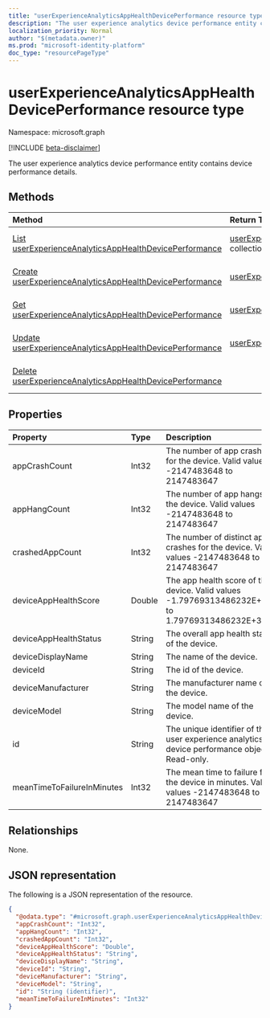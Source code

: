 ```yaml
---
title: "userExperienceAnalyticsAppHealthDevicePerformance resource type"
description: "The user experience analytics device performance entity contains device performance details."
localization_priority: Normal
author: "$(metadata.owner)"
ms.prod: "microsoft-identity-platform"
doc_type: "resourcePageType"
---
```


# userExperienceAnalyticsAppHealthDevicePerformance resource type

Namespace: microsoft.graph

[!INCLUDE [beta-disclaimer](../../includes/beta-disclaimer.md)]

The user experience analytics device performance entity contains device performance details.

## Methods

| Method                                                                                                                         | Return Type                                                                                                          | Description                                                                                       |
| :----------------------------------------------------------------------------------------------------------------------------- | :------------------------------------------------------------------------------------------------------------------- | :------------------------------------------------------------------------------------------------ |
| [List userExperienceAnalyticsAppHealthDevicePerformance](../api/userexperienceanalyticsapphealthdeviceperformance-list.md)     | [userExperienceAnalyticsAppHealthDevicePerformance](userExperienceAnalyticsAppHealthDevicePerformance.md) collection | List properties and relationships of an userExperienceAnalyticsAppHealthDevicePerformance object. |
| [Create userExperienceAnalyticsAppHealthDevicePerformance](../api/userexperienceanalyticsapphealthdeviceperformance-create.md) | [userExperienceAnalyticsAppHealthDevicePerformance](userExperienceAnalyticsAppHealthDevicePerformance.md)            | Create a new userExperienceAnalyticsAppHealthDevicePerformance object.                            |
| [Get userExperienceAnalyticsAppHealthDevicePerformance](../api/userexperienceanalyticsapphealthdeviceperformance-get.md)       | [userExperienceAnalyticsAppHealthDevicePerformance](userExperienceAnalyticsAppHealthDevicePerformance.md)            | Read properties and relationships of an userExperienceAnalyticsAppHealthDevicePerformance object. |
| [Update userExperienceAnalyticsAppHealthDevicePerformance](../api/userexperienceanalyticsapphealthdeviceperformance-update.md) | [userExperienceAnalyticsAppHealthDevicePerformance](userExperienceAnalyticsAppHealthDevicePerformance.md)            | Update the properties of an userExperienceAnalyticsAppHealthDevicePerformance object.             |
| [Delete userExperienceAnalyticsAppHealthDevicePerformance](../api/userexperienceanalyticsapphealthdeviceperformance-delete.md) |                                                                                                                      | Delete an userExperienceAnalyticsAppHealthDevicePerformance object.                               |

## Properties

| Property                   | Type   | Description                                                                                      |
| :------------------------- | :----- | :----------------------------------------------------------------------------------------------- |
| appCrashCount              | Int32  | The number of app crashes for the device. Valid values -2147483648 to 2147483647                 |
| appHangCount               | Int32  | The number of app hangs for the device. Valid values -2147483648 to 2147483647                   |
| crashedAppCount            | Int32  | The number of distinct app crashes for the device. Valid values -2147483648 to 2147483647        |
| deviceAppHealthScore       | Double | The app health score of the device. Valid values -1.79769313486232E+308 to 1.79769313486232E+308 |
| deviceAppHealthStatus      | String | The overall app health status of the device.                                                     |
| deviceDisplayName          | String | The name of the device.                                                                          |
| deviceId                   | String | The id of the device.                                                                            |
| deviceManufacturer         | String | The manufacturer name of the device.                                                             |
| deviceModel                | String | The model name of the device.                                                                    |
| id                         | String | The unique identifier of the user experience analytics device performance object. Read-only.     |
| meanTimeToFailureInMinutes | Int32  | The mean time to failure for the device in minutes. Valid values -2147483648 to 2147483647       |

## Relationships

None.

## JSON representation

The following is a JSON representation of the resource.

<!-- {
  "blockType": "resource",
  "keyProperty": "id",
  "@odata.type": "microsoft.graph.userExperienceAnalyticsAppHealthDevicePerformance",
  "baseType": "microsoft.graph.entity",
  "openType": False
}
-->

```json
{
  "@odata.type": "#microsoft.graph.userExperienceAnalyticsAppHealthDevicePerformance",
  "appCrashCount": "Int32",
  "appHangCount": "Int32",
  "crashedAppCount": "Int32",
  "deviceAppHealthScore": "Double",
  "deviceAppHealthStatus": "String",
  "deviceDisplayName": "String",
  "deviceId": "String",
  "deviceManufacturer": "String",
  "deviceModel": "String",
  "id": "String (identifier)",
  "meanTimeToFailureInMinutes": "Int32"
}
```